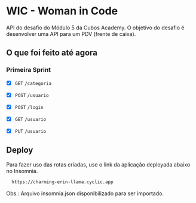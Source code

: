 
# WIC - Woman in Code

API do desafio do Módulo 5 da Cubos Academy.
O objetivo do desafio é desenvolver uma API para um PDV (frente de caixa). 


## O que foi feito até agora

### Primeira Sprint
- [X]  `GET` `/categoria`
- [X]  `POST` `/usuario`
- [X]  `POST` `/login`
- [X]  `GET` `/usuario`
- [X]  `PUT` `/usuario`


## Deploy

Para fazer uso das rotas criadas, use o link da aplicação deployada abaixo no Insomnia.

```bash
  https://charming-erin-llama.cyclic.app
```

Obs.: Arquivo insomnia.json disponibilizado para ser importado.


